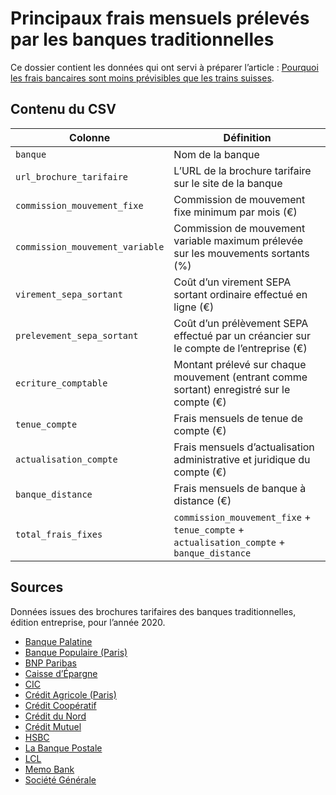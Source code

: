 # Principaux frais mensuels prélevés par les banques traditionnelles

Ce dossier contient les données qui ont servi à préparer l’article : [Pourquoi les frais bancaires sont moins prévisibles que les trains suisses](https://memo.bank/magazine/comparaison-frais-bancaires-2020).

## Contenu du CSV

| Colonne                         | Définition                                                                                |
| ------------------------------- | ----------------------------------------------------------------------------------------- |
| `banque`                        | Nom de la banque                                                                          |
| `url_brochure_tarifaire`        | L’URL de la brochure tarifaire sur le site de la banque                                   |
| `commission_mouvement_fixe`     | Commission de mouvement fixe minimum par mois (€)                                         |
| `commission_mouvement_variable` | Commission de mouvement variable maximum prélevée sur les mouvements sortants (%)         |
| `virement_sepa_sortant`         | Coût d’un virement SEPA sortant ordinaire effectué en ligne (€)                           |
| `prelevement_sepa_sortant`      | Coût d’un prélèvement SEPA effectué par un créancier sur le compte de l’entreprise (€)    |
| `ecriture_comptable`            | Montant prélevé sur chaque mouvement (entrant comme sortant) enregistré sur le compte (€) |
| `tenue_compte`                  | Frais mensuels de tenue de compte (€)                                                     |
| `actualisation_compte`          | Frais mensuels d’actualisation administrative et juridique du compte (€)                  |
| `banque_distance`               | Frais mensuels de banque à distance (€)                                                   |
| `total_frais_fixes`             | `commission_mouvement_fixe` + `tenue_compte` + `actualisation_compte` + `banque_distance` |

## Sources

Données issues des brochures tarifaires des banques traditionnelles, édition entreprise, pour l’année 2020.

- [Banque Palatine](brochures/2020-tarifs-banque-palatine.pdf)
- [Banque Populaire (Paris)](brochures/2020-tarifs-banque-populaire.pdf)
- [BNP Paribas](brochures/2020-tarifs-bnp.pdf)
- [Caisse d’Épargne](brochures/2020-tarifs-caisse-epargne.pdf)
- [CIC](brochures/2020-tarifs-cic.pdf)
- [Crédit Agricole (Paris)](brochures/2020-tarifs-credit-agricole.pdf)
- [Crédit Coopératif](brochures/2020-tarifs-credit-cooperatif.pdf)
- [Crédit du Nord](brochures/2020-tarifs-credit-du-nord.pdf)
- [Crédit Mutuel](brochures/2020-tarifs-credit-mutuel.pdf)
- [HSBC](brochures/2020-tarifs-hsbc.pdf)
- [La Banque Postale](brochures/2020-tarifs-la-banque-postale.pdf)
- [LCL](brochures/2020-tarifs-lcl.pdf)
- [Memo Bank](brochures/2020-tarifs-memo-bank.pdf)
- [Société Générale](brochures/2020-tarifs-societe-generale.pdf)
